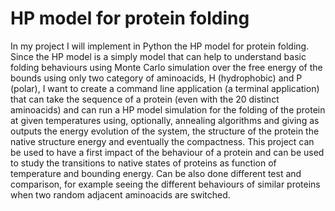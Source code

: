 # HP model for protein folding

In my project I will implement in Python the HP model for protein folding.
Since the HP model is a simply model that can help to understand basic folding behaviours using Monte Carlo simulation over the free energy of the bounds using only two category of aminoacids, H (hydrophobic) and P (polar), I want to create a command line application (a terminal application) that can take the sequence of a protein (even with the 20 distinct aminoacids) and can run a HP model simulation for the folding of the protein at given temperatures using, optionally, annealing algorithms and giving as outputs the energy evolution of the system, the structure of the protein the native structure energy and eventually the compactness.
This project can be used to have a first impact of the behaviour of a protein and can be used to study the transitions to native states of proteins as function of temperature and bounding energy. Can be also done different test and comparison, for example seeing the different behaviours of similar proteins when two random adjacent aminoacids are switched.
